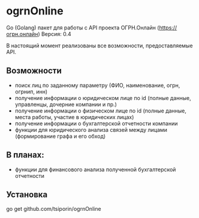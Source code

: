 # ogrnOnline
Go (Golang) пакет для работы с API проекта ОГРН.Онлайн (https://огрн.онлайн)
Версия: 0.4

В настоящий момент реализованы все возможности, предоставляемые API.

## Возможности
* поиск лиц по заданному параметру (ФИО, наименование, огрн, огрнип, инн)
* получение информации о юридическом лице по id (полные данные, управленцы, дочерние компании и пр.)
* получение информации о физическом лице по id (полные данные, места работы, участие в юридических лицах)
* получение информации о бухгалтерской отчетности компании
* функции для юридического анализа связей между лицами (формирование графа и его обход)

## В планах:
* функции для финансового анализа полученной бухгалтерской отчетности

## Установка
go get github.com/tsiporin/ogrnOnline
